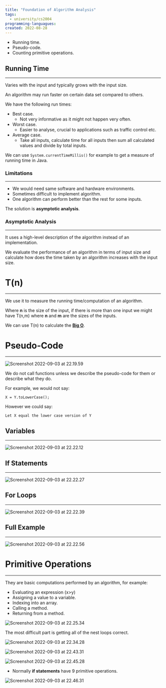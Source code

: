 ```yaml
---
title: "Foundation of Algorithm Analysis" 
tags:
  - university/cs2004
programming-languagues:
created: 2022-08-28
---
```

- Running time.
- Pseudo-code.
- Counting primitive operations.

## Running Time
---
Varies with the input and typically grows with the input size.

An algorithm may run faster on certain data set compared to others.

We have the following run times:
- Best case.
    - Not very informative as it might not happen very often.
- Worst case.
    - Easier to analyse, crucial to applications such as traffic control etc.
- Average case.
    - Take all inputs, calculate time for all inputs then sum all calculated values and divide by total inputs.

We can use `System.currentTimeMillis()` for example to get a measure of running time in Java.

### Limitations
---
- We would need same software and hardware environments.
- Sometimes difficult to implement algorithm.
- One algorithm can perform better than the rest for some inputs.

The solution is **asymptotic analysis**.

### Asymptotic Analysis
---
It uses a high-level description of the algorithm instead of an implementation.

We evaluate the performance of an algorithm in terms of input size and calculate how does the time taken by an algorithm increases with the input size.

# T(n)
---
We use it to measure the running time/computation of an algorithm.

Where **n** is the size of the input, if there is more than one input we might have T(n,m) where **n** and **m** are the sizes of the inputs.

We can use T(n) to calculate the **[Big O](notes/university/cs2004/big-o-notation.md)**.

# Pseudo-Code
---
![Screenshot 2022-09-03 at 22.19.59](notes/images/Screenshot%202022-09-03%20at%2022.19.59.png)

We do not call functions unless we describe the pseudo-code for them or describe what they do.

For example, we would not say:

```
X = Y.toLowerCase();
```

However we could say:

```
Let X equal the lower case version of Y
```

## Variables
---
![Screenshot 2022-09-03 at 22.22.12](notes/images/Screenshot%202022-09-03%20at%2022.22.12.png)

## If Statements
---
![Screenshot 2022-09-03 at 22.22.27](notes/images/Screenshot%202022-09-03%20at%2022.22.27.png)

## For Loops
---
![Screenshot 2022-09-03 at 22.22.39](notes/images/Screenshot%202022-09-03%20at%2022.22.39.png)

## Full Example
---
![Screenshot 2022-09-03 at 22.22.56](notes/images/Screenshot%202022-09-03%20at%2022.22.56.png)

# Primitive Operations
---
They are basic computations performed by an algorithm, for example:

- Evaluating an expression (x>y)
- Assigning a value to a variable.
- Indexing into an array.
- Calling a method.
- Returning from a method.

![Screenshot 2022-09-03 at 22.25.34](notes/images/Screenshot%202022-09-03%20at%2022.25.34.png)

The most difficult part is getting all of the nest loops correct.

![Screenshot 2022-09-03 at 22.34.28](notes/images/Screenshot%202022-09-03%20at%2022.34.28.png)

![Screenshot 2022-09-03 at 22.43.31](notes/images/Screenshot%202022-09-03%20at%2022.43.31.png)

![Screenshot 2022-09-03 at 22.45.28](notes/images/Screenshot%202022-09-03%20at%2022.45.28.png)

- Normally **if statements** have 9 primitive operations.

![Screenshot 2022-09-03 at 22.46.31](notes/images/Screenshot%202022-09-03%20at%2022.46.31.png)

